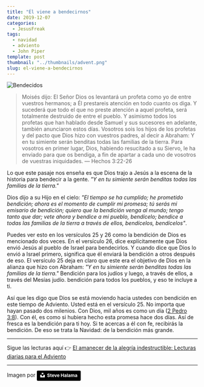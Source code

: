 ```yaml
---
title: "Él viene a bendecirnos"
date: 2019-12-07
categories:
  - JesusFreak
tags:
  - navidad
  - adviento
  - John Piper
template: post
thumbnail: "../thumbnails/advent.png"
slug: el-viene-a-bendecirnos
---
```


![Bendecidos](https://i.imgur.com/IYm8dgP.jpg)

> Moisés dijo: El Señor Dios os levantará un profeta como yo de entre vuestros hermanos; a Él prestareis atención en todo cuanto os diga. Y sucederá que todo el que no preste atención a aquel profeta, será totalmente destruido de entre el pueblo. Y asimismo todos los profetas que han hablado desde Samuel y sus sucesores en adelante, también anunciaron estos días. Vosotros sois los hijos de los profetas y del pacto que Dios hizo con vuestros padres, al decir a Abraham: Y en tu simiente serán benditas todas las familias de la tierra. Para vosotros en primer lugar, Dios, habiendo resucitado a su Siervo, le ha enviado para que os bendiga, a fin de apartar a cada uno de vosotros de vuestras iniquidades. — Hechos 3:22-26

Lo que este pasaje nos enseña es que Dios trajo a Jesús a la escena de la historia para bendecir a la gente. _"Y en tu simiente serán benditas todas las familias de la tierra."_

Dios dijo a su Hijo en el cielo: _"El tiempo se ha cumplido; he prometido bendición; ahora es el momento de cumplir mi promesa; tú serás mi emisario de bendición; quiero que la bendición venga al mundo; tengo tanto que dar; vete ahora y bendice a mi pueblo, bendícelo; bendice a todas las familias de la tierra a través de ellos, bendícelos, bendícelos"_.

Puedes ver esto en los versículos 25 y 26 como la bendición de Dios es mencionado dos veces. En el versículo 26, dice explícitamente que Dios envió Jesús al pueblo de Israel para bendecirlos. Y cuando dice que Dios lo envió a Israel primero, significa que él enviará la bendición a otros después de eso. El versículo 25 deja en claro que este era el objetivo de Dios en la alianza que hizo con Abraham: _"Y en tu simiente serán benditas todas las familias de la tierra."_ Bendición para los judíos y luego, a través de ellos, a través del Mesías judío. bendición para todos los pueblos, y eso te incluye a ti.

Así que les digo que Dios se está moviendo hacia ustedes con bendición en este tiempo de Adviento. Usted está en el versículo 25. No importa que hayan pasado dos milenios. Con Dios, mil años es como un día ([2 Pedro 3:8](https://www.biblegateway.com/passage/?search=2+Pedro+3%3A+8&version=LBLA)). Con él, es como si hubiera hecho esta promesa hace dos días. Así de fresca es la bendición para ti hoy. Si te acercas a él con fe, recibirás la bendición. De eso se trata la Navidad: de la bendición más grande.

---

Sigue las lecturas aquí 👉 [El amanecer de la alegría indestructible: Lecturas diarias para el Adviento](/el-amanecer-de-una-alegria-indestructible)

---

Imagen por <a style="background-color:black;color:white;text-decoration:none;padding:4px 6px;font-family:-apple-system, BlinkMacSystemFont, &quot;San Francisco&quot;, &quot;Helvetica Neue&quot;, Helvetica, Ubuntu, Roboto, Noto, &quot;Segoe UI&quot;, Arial, sans-serif;font-size:12px;font-weight:bold;line-height:1.2;display:inline-block;border-radius:3px" href="https://unsplash.com/@steve3p_0?utm_medium=referral&amp;utm_campaign=photographer-credit&amp;utm_content=creditBadge" target="_blank" rel="noopener noreferrer" title="Download free do whatever you want high-resolution photos from Steve Halama"><span style="display:inline-block;padding:2px 3px"><svg xmlns="http://www.w3.org/2000/svg" style="height:12px;width:auto;position:relative;vertical-align:middle;top:-2px;fill:white" viewBox="0 0 32 32"><title>unsplash-logo</title><path d="M10 9V0h12v9H10zm12 5h10v18H0V14h10v9h12v-9z"></path></svg></span><span style="display:inline-block;padding:2px 3px">Steve Halama</span></a>
